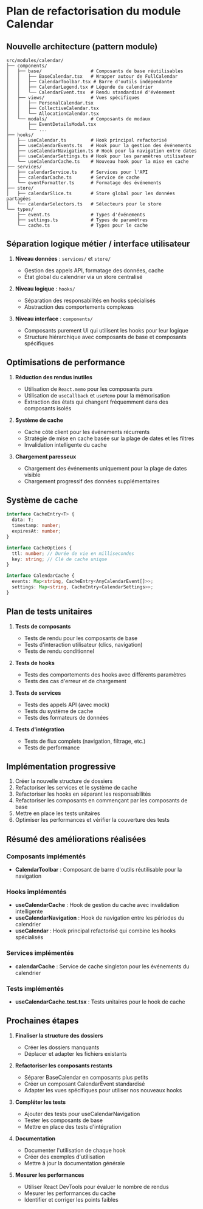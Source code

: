 # Plan de refactorisation du module Calendar

## Nouvelle architecture (pattern module)

```
src/modules/calendar/
├── components/
│   ├── base/                  # Composants de base réutilisables
│   │   ├── BaseCalendar.tsx   # Wrapper autour de FullCalendar
│   │   ├── CalendarToolbar.tsx # Barre d'outils indépendante
│   │   ├── CalendarLegend.tsx # Légende du calendrier
│   │   └── CalendarEvent.tsx  # Rendu standardisé d'événement
│   ├── views/                 # Vues spécifiques
│   │   ├── PersonalCalendar.tsx
│   │   ├── CollectiveCalendar.tsx
│   │   └── AllocationCalendar.tsx
│   └── modals/                # Composants de modaux
│       ├── EventDetailsModal.tsx
│       └── ...
├── hooks/
│   ├── useCalendar.ts         # Hook principal refactorisé
│   ├── useCalendarEvents.ts   # Hook pour la gestion des événements
│   ├── useCalendarNavigation.ts # Hook pour la navigation entre dates
│   ├── useCalendarSettings.ts # Hook pour les paramètres utilisateur
│   └── useCalendarCache.ts    # Nouveau hook pour la mise en cache
├── services/
│   ├── calendarService.ts     # Services pour l'API
│   ├── calendarCache.ts       # Service de cache
│   └── eventFormatter.ts      # Formatage des événements
├── store/
│   ├── calendarSlice.ts       # Store global pour les données partagées
│   └── calendarSelectors.ts   # Sélecteurs pour le store
└── types/
    ├── event.ts               # Types d'événements
    ├── settings.ts            # Types de paramètres
    └── cache.ts               # Types pour le cache
```

## Séparation logique métier / interface utilisateur

1. **Niveau données** : `services/` et `store/`
   - Gestion des appels API, formatage des données, cache
   - État global du calendrier via un store centralisé

2. **Niveau logique** : `hooks/`
   - Séparation des responsabilités en hooks spécialisés
   - Abstraction des comportements complexes

3. **Niveau interface** : `components/`
   - Composants purement UI qui utilisent les hooks pour leur logique
   - Structure hiérarchique avec composants de base et composants spécifiques

## Optimisations de performance

1. **Réduction des rendus inutiles**
   - Utilisation de `React.memo` pour les composants purs
   - Utilisation de `useCallback` et `useMemo` pour la mémorisation
   - Extraction des états qui changent fréquemment dans des composants isolés

2. **Système de cache**
   - Cache côté client pour les événements récurrents
   - Stratégie de mise en cache basée sur la plage de dates et les filtres
   - Invalidation intelligente du cache

3. **Chargement paresseux**
   - Chargement des événements uniquement pour la plage de dates visible
   - Chargement progressif des données supplémentaires

## Système de cache

```typescript
interface CacheEntry<T> {
  data: T;
  timestamp: number;
  expiresAt: number;
}

interface CacheOptions {
  ttl: number; // Durée de vie en millisecondes
  key: string; // Clé de cache unique
}

interface CalendarCache {
  events: Map<string, CacheEntry<AnyCalendarEvent[]>>;
  settings: Map<string, CacheEntry<CalendarSettings>>;
}
```

## Plan de tests unitaires

1. **Tests de composants**
   - Tests de rendu pour les composants de base
   - Tests d'interaction utilisateur (clics, navigation)
   - Tests de rendu conditionnel

2. **Tests de hooks**
   - Tests des comportements des hooks avec différents paramètres
   - Tests des cas d'erreur et de chargement

3. **Tests de services**
   - Tests des appels API (avec mock)
   - Tests du système de cache
   - Tests des formateurs de données

4. **Tests d'intégration**
   - Tests de flux complets (navigation, filtrage, etc.)
   - Tests de performance

## Implémentation progressive

1. Créer la nouvelle structure de dossiers
2. Refactoriser les services et le système de cache
3. Refactoriser les hooks en séparant les responsabilités
4. Refactoriser les composants en commençant par les composants de base
5. Mettre en place les tests unitaires
6. Optimiser les performances et vérifier la couverture des tests

## Résumé des améliorations réalisées

### Composants implémentés
- **CalendarToolbar** : Composant de barre d'outils réutilisable pour la navigation

### Hooks implémentés
- **useCalendarCache** : Hook de gestion du cache avec invalidation intelligente
- **useCalendarNavigation** : Hook de navigation entre les périodes du calendrier
- **useCalendar** : Hook principal refactorisé qui combine les hooks spécialisés

### Services implémentés
- **calendarCache** : Service de cache singleton pour les événements du calendrier

### Tests implémentés
- **useCalendarCache.test.tsx** : Tests unitaires pour le hook de cache

## Prochaines étapes

1. **Finaliser la structure des dossiers**
   - Créer les dossiers manquants
   - Déplacer et adapter les fichiers existants

2. **Refactoriser les composants restants**
   - Séparer BaseCalendar en composants plus petits
   - Créer un composant CalendarEvent standardisé
   - Adapter les vues spécifiques pour utiliser nos nouveaux hooks

3. **Compléter les tests**
   - Ajouter des tests pour useCalendarNavigation
   - Tester les composants de base
   - Mettre en place des tests d'intégration

4. **Documentation**
   - Documenter l'utilisation de chaque hook
   - Créer des exemples d'utilisation
   - Mettre à jour la documentation générale

5. **Mesurer les performances**
   - Utiliser React DevTools pour évaluer le nombre de rendus
   - Mesurer les performances du cache
   - Identifier et corriger les points faibles 